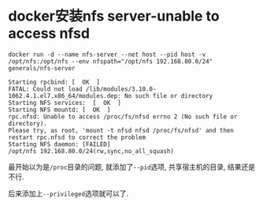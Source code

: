 # docker安装nfs server-unable to access nfsd

```
docker run -d --name nfs-server --net host --pid host -v /opt/nfs:/opt/nfs --env nfspath="/opt/nfs 192.168.80.0/24" generals/nfs-server
```

```log
Starting rpcbind: [  OK  ]
FATAL: Could not load /lib/modules/3.10.0-1062.4.1.el7.x86_64/modules.dep: No such file or directory
Starting NFS services:  [  OK  ]
Starting NFS mountd: [  OK  ]
rpc.nfsd: Unable to access /proc/fs/nfsd errno 2 (No such file or directory).
Please try, as root, 'mount -t nfsd nfsd /proc/fs/nfsd' and then restart rpc.nfsd to correct the problem
Starting NFS daemon: [FAILED]
/opt/nfs 192.168.80.0/24(rw,sync,no_all_squash)
```

最开始以为是`/proc`目录的问题, 就添加了`--pid`选项, 共享宿主机的目录, 结果还是不行.

后来添加上`--privileged`选项就可以了.
